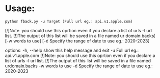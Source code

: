 # Usage:
`python fback.py -u Target (Full url eg.: api.v1.apple.com)`

[!]Note: you should use this oprtion even if you declare a list of urls 
-l url list. [!]The output of this list will be saved in a file named ur domain.backs]
[-w words to use] [-d Specify the range of date to use eg.: 2020-2023]

options:
  -h, --help            show this help message and exit
  -u Full url eg.: api.v1.apple.com [!]Note: you should use this oprtion even if you declare a list of urls
  -l url list. [!]The output of this list will be saved in a file named urdomain.backs
  -w words to use
  -d Specify the range of date to use eg.: 2020-2023
